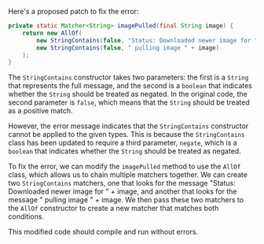 Here's a proposed patch to fix the error:
```java
private static Matcher<String> imagePulled(final String image) {
    return new AllOf(
        new StringContains(false, "Status: Downloaded newer image for " + image),
        new StringContains(false, " pulling image " + image)
    );
}
```
The `StringContains` constructor takes two parameters: the first is a `String` that represents the full message, and the second is a `boolean` that indicates whether the `String` should be treated as negated. In the original code, the second parameter is `false`, which means that the `String` should be treated as a positive match.

However, the error message indicates that the `StringContains` constructor cannot be applied to the given types. This is because the `StringContains` class has been updated to require a third parameter, `negate`, which is a `boolean` that indicates whether the `String` should be treated as negated.

To fix the error, we can modify the `imagePulled` method to use the `AllOf` class, which allows us to chain multiple matchers together. We can create two `StringContains` matchers, one that looks for the message "Status: Downloaded newer image for " + image, and another that looks for the message " pulling image " + image. We then pass these two matchers to the `AllOf` constructor to create a new matcher that matches both conditions.

This modified code should compile and run without errors.